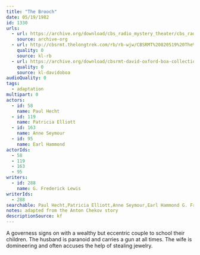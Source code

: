 ```yaml
---
title: "The Brooch"
date: 05/19/1982
id: 1330
urls: 
  - url: https://archive.org/download/cbs_radio_mystery_theater/cbs_radio_mystery_theater-1301-1350.zip/cbs_radio_mystery_theater-1301-1350%2Fcbsrmt_1330_the_brooch.mp3
    source: archive-org
  - url: http://cbsrmt.thelongtrek.com/rb/rb-wjw/CBSRMT%20820519%20The%20Brooch_wjw.mp3
    quality: 0
    source: kl-rb
  - url: https://archive.org/download/cbsrmt-david-oxford-boa-collection/CBSRMT-820519-1330-The-Brooch-(128-48)_WBBM-JE-{BoA}.mp3
    quality: 0
    source: kl-davidoboa
audioQuality: 0
tags: 
  - adaptation
multipart: 0
actors:  
  - id: 58
    name: Paul Hecht  
  - id: 119
    name: Patricia Elliott  
  - id: 163
    name: Anne Seymour  
  - id: 95
    name: Earl Hammond
actorIds:  
  - 58  
  - 119  
  - 163  
  - 95
writers:  
  - id: 288
    name: G. Frederick Lewis
writerIds:  
  - 288
searchable: Paul Hecht,Patricia Elliott,Anne Seymour,Earl Hammond G. Frederick Lewis
notes: adapted from the Anton Chekov story
descriptionSource: kf
---
```

A governess signs on with a wealthy but eccentric couple to school their children. The husband is paranoid and carries a gun at all times. The wife is domineering and often accuses the help of stealing jewelry.